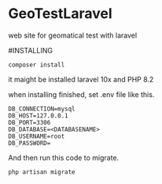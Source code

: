 # GeoTestLaravel

web site for geomatical test with laravel

#INSTALLING

```
composer install
```

it maight be installed laravel 10x and PHP 8.2

when installing finished, set .env file like this.

```
DB_CONNECTION=mysql
DB_HOST=127.0.0.1
DB_PORT=3306
DB_DATABASE=<DATABASENAME>
DB_USERNAME=root
DB_PASSWORD=
```

And then run this code to migrate.

```
php artisan migrate
```
